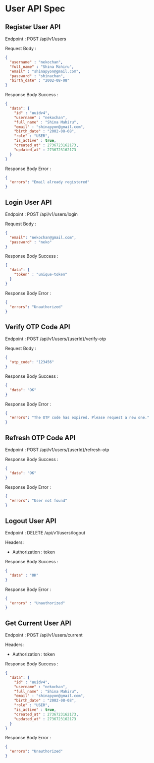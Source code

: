 # User API Spec

## Register User API

Endpoint : POST /api/v1/users

Request Body : 

```json
{
  "username" : "nekochan",
  "full_name" : "Shina Mahiru",
  "email" : "shinapyon@gmail.com",
  "password" : "shinachan",
  "birth_date" : "2002-08-08"
}
```

Response Body Success :

```json
{
  "data": {
    "id" : "uuidv4",
    "username" : "nekochan",
    "full_name" : "Shina Mahiru",
    "email" : "shinapyon@gmail.com",
    "birth_date" : "2002-08-08",
    "role" : "USER",
    "is_active" : true,
    "created_at" : 2736723162173,
    "updated_at" : 2736723162173
  }
}
```

Response Body Error :

```json
{
  "errors": "Email already registered"
}
```


## Login User API

Endpoint : POST /api/v1/users/login

Request Body :

```json
{
  "email": "nekochan@gmail.com", 
  "password" : "neko"
}
```

Response Body Success :

```json
{
  "data": {
    "token" : "unique-token"
  }
}
```

Response Body Error :

```json
{
  "errors": "Unauthorized"
}
```

## Verify OTP Code API

Endpoint : POST /api/v1/users/{userId}/verify-otp

Request Body :

```json
{
  "otp_code": "123456"
}
```

Response Body Success :

```json
{
  "data": "OK"
}
```

Response Body Error :

```json
{
  "errors": "The OTP code has expired. Please request a new one."
}
```

## Refresh OTP Code API

Endpoint : POST /api/v1/users/{userId}/refresh-otp


Response Body Success :

```json
{
  "data": "OK"
}
```

Response Body Error :

```json
{
  "errors": "User not found"
}
```


## Logout User API

Endpoint : DELETE /api/v1/users/logout

Headers:
- Authorization : token

Response Body Success :
```json
{
  "data" : "OK"
}
```

Response Body Error :

```json
{
  "errors" : "Unauthorized"
}
```

## Get Current User API

Endpoint : POST /api/v1/users/current

Headers: 
- Authorization : token

Response Body Success :

```json
{
  "data": {
    "id" : "uuidv4",
    "username" : "nekochan",
    "full_name" : "Shina Mahiru",
    "email" : "shinapyon@gmail.com",
    "birth_date" : "2002-08-08",
    "role" : "USER",
    "is_active" : true,
    "created_at" : 2736723162173,
    "updated_at" : 2736723162173
  }
}
```

Response Body Error :

```json
{
  "errors": "Unauthorized"
}
```



